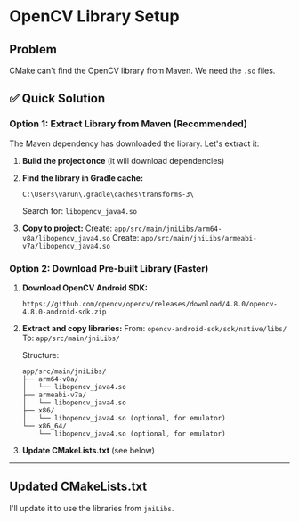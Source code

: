 # OpenCV Library Setup

## Problem

CMake can't find the OpenCV library from Maven. We need the `.so` files.

## ✅ Quick Solution

### Option 1: Extract Library from Maven (Recommended)

The Maven dependency has downloaded the library. Let's extract it:

1. **Build the project once** (it will download dependencies)

2. **Find the library in Gradle cache:**
   ```
   C:\Users\varun\.gradle\caches\transforms-3\
   ```
   Search for: `libopencv_java4.so`

3. **Copy to project:**
   Create: `app/src/main/jniLibs/arm64-v8a/libopencv_java4.so`
   Create: `app/src/main/jniLibs/armeabi-v7a/libopencv_java4.so`

### Option 2: Download Pre-built Library (Faster)

1. **Download OpenCV Android SDK:**
   ```
   https://github.com/opencv/opencv/releases/download/4.8.0/opencv-4.8.0-android-sdk.zip
   ```

2. **Extract and copy libraries:**
   From: `opencv-android-sdk/sdk/native/libs/`
   To: `app/src/main/jniLibs/`

   Structure:
   ```
   app/src/main/jniLibs/
   ├── arm64-v8a/
   │   └── libopencv_java4.so
   ├── armeabi-v7a/
   │   └── libopencv_java4.so
   ├── x86/
   │   └── libopencv_java4.so (optional, for emulator)
   └── x86_64/
       └── libopencv_java4.so (optional, for emulator)
   ```

3. **Update CMakeLists.txt** (see below)

---

## Updated CMakeLists.txt

I'll update it to use the libraries from `jniLibs`.

